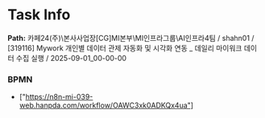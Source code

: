 # Task Info

**Path:** 카페24(주)\본사사업장\[CG]MI본부\MI인프라그룹\AI인프라4팀 / shahn01 / [319116] Mywork 개인별 데이터 관제 자동화 및 시각화 연동 _ 데일리 마이워크 데이터 수집 실행 / 2025-09-01_00-00-00

### BPMN
- ["https://n8n-mi-039-web.hanpda.com/workflow/OAWC3xk0ADKQx4ua"]


